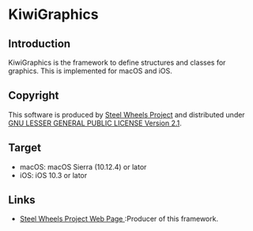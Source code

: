 # KiwiGraphics
## Introduction
KiwiGraphics is the framework to define structures and classes for graphics.
This is implemented for macOS and iOS.

## Copyright
This software is produced by [Steel Wheels Project](https://sites.google.com/site/steelwheelsproject/) and distributed under
[GNU LESSER GENERAL PUBLIC LICENSE Version 2.1](https://www.gnu.org/licenses/lgpl-2.1-standalone.html).

## Target
* macOS: macOS Sierra (10.12.4) or lator
* iOS: iOS 10.3 or lator

## Links
* [Steel Wheels Project Web Page ](https://github.com/steelwheels):Producer of this framework.

